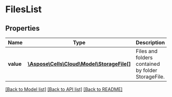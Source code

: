 # FilesList

## Properties
Name | Type | Description | Notes
------------ | ------------- | ------------- | -------------
**value** | [**\Aspose\Cells\Cloud\Model\StorageFile[]**](StorageFile.md) | Files and folders contained by folder StorageFile. | [optional] 

[[Back to Model list]](../README.md#documentation-for-models) [[Back to API list]](../README.md#documentation-for-api-endpoints) [[Back to README]](../README.md)


